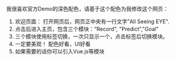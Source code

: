 我很喜欢官方Demo的深色配色，请基于这个配色为我修改这个网页：


1. 欢迎页面： 打开网页后，网页正中央有一行文字”All Seeing EYE".
2. 点击后进入主页，包含三个模块：“Record", "Predict","Goal"
3. 三个模块使用标签切换，一次只显示一个，点击标签后切换模块。
4. 一定要美观！ 配色好看，UI好看
5. 如果需要的话你可以引入Vue.js等模块
